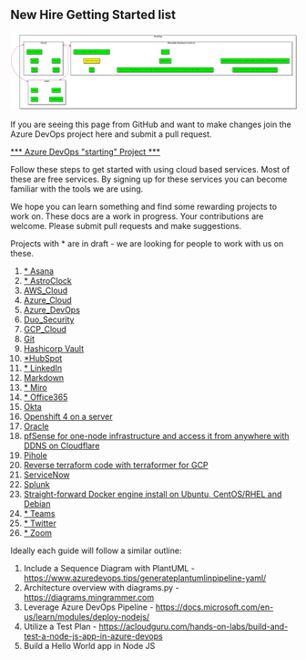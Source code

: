    <!-- Copyright 2020 SJULTRA, inc.

   Licensed under the Apache License, Version 2.0 (the "License");
   you may not use this file except in compliance with the License.
   You may obtain a copy of the License at

       http://www.apache.org/licenses/LICENSE-2.0

   Unless required by applicable law or agreed to in writing, software
   distributed under the License is distributed on an "AS IS" BASIS,
   WITHOUT WARRANTIES OR CONDITIONS OF ANY KIND, either express or implied.
   See the License for the specific language governing permissions and
   limitations under the License. -->

## New Hire Getting Started list

![alt text](/_images/StartingDiagram.png "UML")

If you are seeing this page from GitHub and want to make changes join the Azure DevOps project here and submit a pull request. 

[*** Azure DevOps "starting" Project ***](https://dev.azure.com/sjultra/starting)

Follow these steps to get started with using cloud based services. Most of these are free services. By signing up for these services you can become familiar with the tools we are using.

We hope you can learn something and find some rewarding projects to work on. These docs are a work in progress. Your contributions are welcome. Please submit pull requests and make suggestions.

Projects with * are in draft - we are looking for people to work with us on these. 

1. [* Asana](./docs/Asana/)
1. [* AstroClock](./AstroClock/)
1. [AWS_Cloud](./docs/AWS_Cloud/)
1. [Azure_Cloud](./docs/Azure_Cloud/)
1. [Azure_DevOps](./docs/Azure_DevOps/)
1. [Duo_Security](./docs/Duo/)
1. [GCP_Cloud](./docs/GCP_Cloud/)
1. [Git](./docs/Git/)
1. [Hashicorp Vault](./docs/Hashicorp/)
1. [*HubSpot](./docs/HubSpot/)
1. [* LinkedIn](./docs/LinkedIn/)
1. [Markdown](./docs/Markdown/)
1. [* Miro](./docs/Miro/)
1. [* Office365](./docs/Office365/)
1. [Okta](./docs/Okta/)
1. [Openshift 4 on a server](./docs/Openshift_4_Upi_Kvm_Instalation/)
1. [Oracle](./docs/Oracle/)
1. [pfSense for one-node infrastructure and access it from anywhere with DDNS on Cloudflare](./docs/PfSense_Install_One_Node_Infrastructure/)
1. [Pihole](./docs/Pihole/)
1. [Reverse terraform code with terraformer for GCP](./docs/Reverse_Terraform_Code_With_Terraformer/)
1. [ServiceNow](./docs/ServiceNow/)
1. [Splunk](./docs/Splunk/)
1. [Straight-forward Docker engine install on Ubuntu, CentOS/RHEL and Debian](./docs/Docker_Install_Ubuntu_Centos_Debian/)
1. [* Teams](./docs/Teams/)
1. [* Twitter](./docs/Twitter/)
1. [* Zoom](./docs/Zoom/)

Ideally each guide will follow a similar outline:

1. Include a Sequence Diagram with PlantUML - https://www.azuredevops.tips/generateplantumlinpipeline-yaml/
1. Architecture overview with diagrams.py - https://diagrams.mingrammer.com
1. Leverage Azure DevOps Pipeline - https://docs.microsoft.com/en-us/learn/modules/deploy-nodejs/
1. Utilize a Test Plan - https://acloudguru.com/hands-on-labs/build-and-test-a-node-js-app-in-azure-devops
1. Build a Hello World app in Node JS
